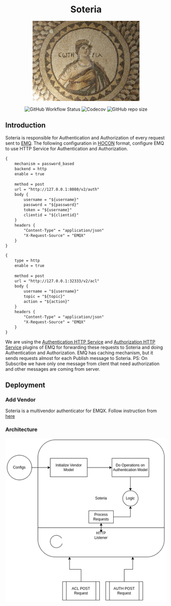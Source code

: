 <h1 align="center"> Soteria </h1>

<p align="center">
    <img src="./.github/assets/logo.jpg" height="250px">
</p>

<p align="center">
    <img alt="GitHub Workflow Status" src="https://img.shields.io/github/actions/workflow/status/snapp-incubator/soteria/test.yaml?logo=github&style=for-the-badge">
    <img alt="Codecov" src="https://img.shields.io/codecov/c/github/snapp-incubator/soteria?logo=codecov&style=for-the-badge">
    <img alt="GitHub repo size" src="https://img.shields.io/github/repo-size/snapp-incubator/soteria?logo=github&style=for-the-badge">
</p>

## Introduction

Soteria is responsible for Authentication and Authorization of every request sent to [EMQ](https://github.com/emqx/emqx/).
The following configuration in [HOCON](https://github.com/lightbend/config/blob/master/HOCON.md)
format, configure EMQ to use HTTP Service for Authentication and Authorization.

```hocon
{
    mechanism = password_based
    backend = http
    enable = true

    method = post
    url = "http://127.0.0.1:8080/v2/auth"
    body {
        username = "${username}"
        password = "${password}"
        token = "${username}"
        clientid = "${clientid}"
    }
    headers {
        "Content-Type" = "application/json"
        "X-Request-Source" = "EMQX"
    }
}
```

```hocon
{
    type = http
    enable = true

    method = post
    url = "http://127.0.0.1:32333/v2/acl"
    body {
        username = "${username}"
        topic = "${topic}"
        action = "${action}"
    }
    headers {
        "Content-Type" = "application/json"
        "X-Request-Source" = "EMQX"
    }
}

```

We are using the [Authentication HTTP Service](https://www.emqx.io/docs/en/v5.2/access-control/authn/http.html)
and [Authorization HTTP Service](https://www.emqx.io/docs/en/v5.2/access-control/authn/http.html)
plugins of EMQ for forwarding these requests to Soteria and doing Authentication and Authorization.
EMQ has caching mechanism, but it sends requests almost for each Publish message to Soteria.
PS: On Subscribe we have only one message from client that need authorization and other messages are coming from server.

## Deployment

### Add Vendor

Soteria is a multivendor authenticator for EMQX.
Follow instruction from [here](docs/vendor.md)

### Architecture

![architectureOfSoteria](docs/arch.png)
